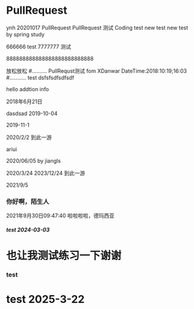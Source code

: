 # PullRequest
ynh 20201017 PullRequest
PullRequest 测试
Coding test
new test
new test by spring
study

666666
test
7777777
测试

888888888888888888888888888

放松放松
#..........
PullRequst测试 fom XDanwar
DateTime:2018:10:19;16:03
#...........
test
dsfsfsdfsdfsdf

hello
addtion info

2018年6月21日

dasdsad
2019-10-04

2019-11-1


2020/2/2 到此一游

ariui

2020/06/05 by jiangls

2020/3/24
2023/12/24 到此一游


2021/9/5

### 你好啊，陌生人
2021年9月30日09:47:40 啦啦啦啦，德玛西亚


##### test 2024-03-03

# 也让我测试练习一下谢谢

### test
# test 2025-3-22
